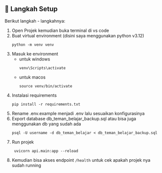 ## 🚀 Langkah Setup
Berikut langkah - langkahnya:
1. Open Projek kemudian buka terminal di vs code
2. Buat virtual environment (disini saya menggunakan python v3.12)
   ```shell
   python -m venv venv
   ```
3. Masuk ke environment
   - untuk windows
      ```shell
      venv\Scripts\activate
      ```
   - untuk macos
      ```shell
      source venv/bin/activate
      ```
4. Instalasi requirements
   ```shell
   pip install -r requirements.txt
   ```
5. Rename .env.example menjadi .env lalu sesuaikan konfigurasinya
6. Export database db_teman_belajar_backup.sql atau bisa juga menggunakan db yang sudah ada
   ```shell
   psql -U username -d db_teman_belajar < db_teman_belajar_backup.sql
   ```
7. Run projek
   ```shell
    uvicorn api.main:app --reload
   ```
8. Kemudian bisa akses endpoint <code>/health</code> untuk cek apakah projek nya sudah running
